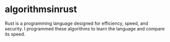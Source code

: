 # algorithmsinrust

Rust is a programming language designed for efficiency, speed, and security. I programmed these algorithms to learn the language and compare its speed.
